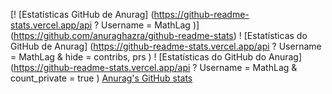 [! [Estatísticas GitHub de Anurag] (https://github-readme-stats.vercel.app/api ? Username = MathLag )] (https://github.com/anuraghazra/github-readme-stats)
! [Estatísticas do GitHub de Anurag] (https://github-readme-stats.vercel.app/api ? Username = MathLag & hide = contribs, prs )
! [Estatísticas do GitHub do Anurag] (https://github-readme-stats.vercel.app/api ? Username = MathLag & count_private = true )
[Anurag's GitHub stats](https://github-readme-stats.vercel.app/api?username=MathLag&show_icons=true&theme=radical)
